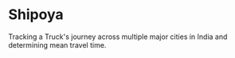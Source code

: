# Shipoya
Tracking a Truck's journey across multiple major cities in India and determining mean travel time.
